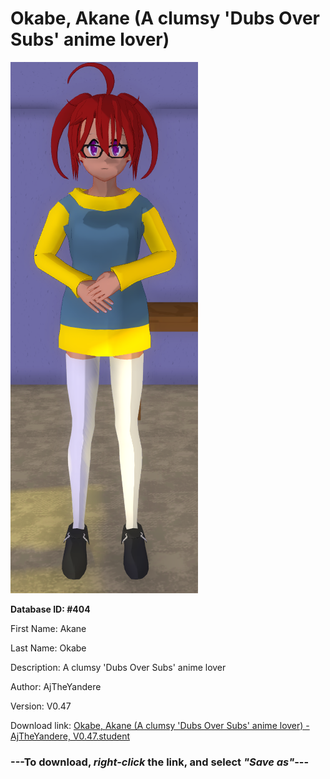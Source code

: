# Okabe, Akane (A clumsy 'Dubs Over Subs' anime lover)

<img src="https://raw.githubusercontent.com/Arbiter1223/Daigaku-Gurashi-Custom-Students/master/Students/Files/Okabe%2C%20Akane%20(A%20clumsy%20'Dubs%20Over%20Subs'%20anime%20lover).png" title="Okabe, Akane (A clumsy 'Dubs Over Subs' anime lover) - AjTheYandere, V0.47">

**Database ID: #404**

First Name: Akane

Last Name: Okabe

Description: A clumsy 'Dubs Over Subs' anime lover

Author: AjTheYandere

Version: V0.47

Download link: <a href="https://raw.githubusercontent.com/Arbiter1223/Daigaku-Gurashi-Custom-Students/master/Students/Files/Okabe%2C%20Akane%20(A%20clumsy%20'Dubs%20Over%20Subs'%20anime%20lover)%20-%20AjTheYandere%2C%20V0.47.student">Okabe, Akane (A clumsy 'Dubs Over Subs' anime lover) - AjTheYandere, V0.47.student</a>

### ---**To download, _right-click_ the link, and select _"Save as"_**---

